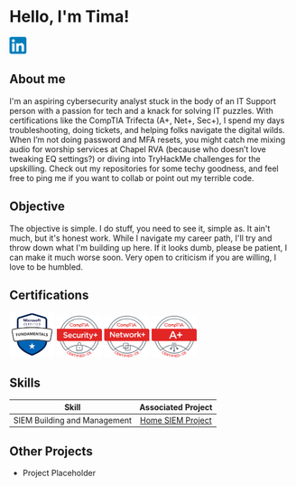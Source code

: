 # Hello, I'm Tima!
<a href="https://linkedin.com/in/tima-hancock"><img src="LinkedIn_icon.svg.png" alt="LinkedIn Profile" width="30" ></a>

## About me

I'm an aspiring cybersecurity analyst stuck in the body of an IT Support person with a passion for tech and a knack for solving IT puzzles. With certifications like the CompTIA Trifecta (A+, Net+, Sec+), I spend my days troubleshooting, doing tickets, and helping folks navigate the digital wilds. When I’m not doing password and MFA resets, you might catch me mixing audio for worship services at Chapel RVA (because who doesn’t love tweaking EQ settings?) or diving into TryHackMe challenges for the upskilling. Check out my repositories for some techy goodness, and feel free to ping me if you want to collab or point out my terrible code.

## Objective

The objective is simple. I do stuff, you need to see it, simple as. It ain't much, but it's honest work. While I navigate my career path, I'll try and throw down what I'm building up here. If it looks dumb, please be patient, I can make it much worse soon. Very open to criticism if you are willing, I love to be humbled.

## Certifications

<div>
  <a href="https://learn.microsoft.com/api/credentials/share/en-us/HancockTima-5817/2686B1AC84087DC?sharingId=AFB133C8CF8C2B4E"> <img src="microsoft-certified-fundamentals-badge.svg" alt="Microsoft Certified Fundamentals Badge" width="80"></a>
  <a href="https://www.certmetrics.com/comptia/public/transcript.aspx?transcript=4SPR90X2MNFQ16K1"><img src="SecurityPlus Logo Certified CE.png" alt="CompTIA Security+ Badge" width="80"></a>
  <a href="https://www.certmetrics.com/comptia/public/transcript.aspx?transcript=4SPR90X2MNFQ16K1"><img src="NetworkPlus Logo Certified CE.png" alt="CompTIA Network+ Badge" width="80"></a>
  <a href="https://www.certmetrics.com/comptia/public/transcript.aspx?transcript=4SPR90X2MNFQ16K1"><img src="Aplus Logo Certified CE.png" alt="CompTIA A+ Badge" width="80"></a>
</div>

## Skills

| Skill                        | Associated Project                                                            |
|:----------------------------:|:-----------------------------------------------------------------------------:|
| SIEM Building and Management | <a href="https://github.com/TimaHancock/Home-SIEM-Project"> Home SIEM Project |

## Other Projects
- Project Placeholder
